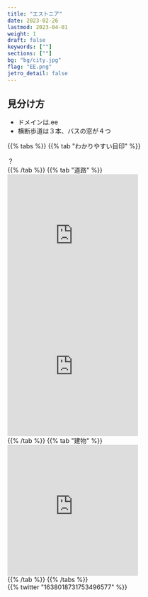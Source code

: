 ```yaml
---
title: "エストニア"
date: 2023-02-26
lastmod: 2023-04-01
weight: 1
draft: false
keywords: [""]
sections: [""]
bg: "bg/city.jpg"
flag: "EE.png"
jetro_detail: false
---
```


<div class="main-desciption country-description">
    <h2 class="section-title">見分け方</h2>
    <ul class="rule-list">
        <li>ドメインは<span class="quiz">.ee</span></li>
        <li>横断歩道は<span class="quiz">３本</span>、<span class="quiz">バスの窓が４つ</span></li>
    </ul>
</div>

{{% tabs  %}}
{{% tab "わかりやすい目印" %}}
<div class="googlemap-if">
？
</div>
{{% /tab %}}
{{% tab "道路" %}}
<div class="googlemap-if">
<iframe src="https://www.google.com/maps/embed?pb=!4v1679761514806!6m8!1m7!1stMJ_Alspy8WmFe5kFvtd2A!2m2!1d58.1089745473372!2d25.56513221907021!3f77.6925892445614!4f-10.75976320117995!5f3.1466604331047163" width="295" height="295" style="border:0;" allowfullscreen="" loading="lazy" referrerpolicy="no-referrer-when-downgrade"></iframe>
<iframe src="https://www.google.com/maps/embed?pb=!4v1679761727176!6m8!1m7!1sKVC3dJc-uOa6NDBiMUe29Q!2m2!1d58.43051868521525!2d24.80946653210007!3f23.504129134801175!4f-3.124680702250302!5f2.8178446756350963" width="295" height="295" style="border:0;" allowfullscreen="" loading="lazy" referrerpolicy="no-referrer-when-downgrade"></iframe>
</div>
{{% /tab %}}
{{% tab "建物" %}}
<div class="googlemap-if">
<iframe src="https://www.google.com/maps/embed?pb=!4v1679761807257!6m8!1m7!1sW6Tq5zqfuf8gTjCVBiAkLw!2m2!1d58.09548537357815!2d24.6857668234958!3f85.41959311291374!4f3.7955462212675144!5f1.5103697834377008" width="295" height="295" style="border:0;" allowfullscreen="" loading="lazy" referrerpolicy="no-referrer-when-downgrade"></iframe>
</div>
{{% /tab %}}
{{% /tabs %}}

<div class="googlemap-if">
{{% twitter "1638018731753496577" %}}
</div>
